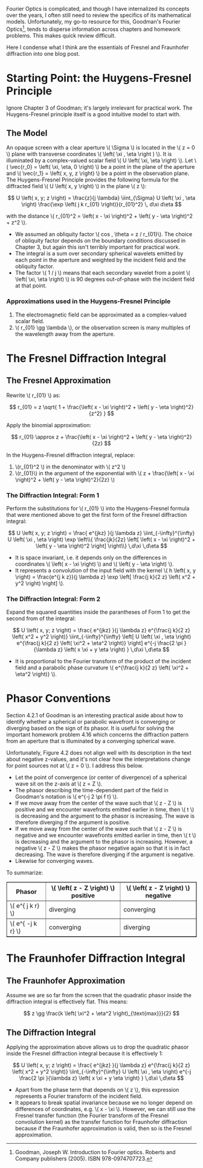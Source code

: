 <!--
.. title: A Very Brief Summary of Fresnel and Fraunhofer Diffraction Integrals
.. slug: a-very-brief-summary-of-fresnel-and-fraunhofer-diffraction-integrals
.. date: 2025-03-28 09:06:03 UTC+01:00
.. tags: diffraction, Fresnel, Fraunhofer
.. category: optics
.. link: 
.. description: I summarize the knowledge that I find essential to understanding the Fresnel and Fraunhofer diffraction integrals.
.. type: text
.. has_math: true
-->

Fourier Optics is complicated, and though I have internalized its concepts over the years, I often still need to review the specifics of its mathematical models. Unfortunately, my go-to resource for this, Goodman's Fourier Optics[^1], tends to disperse information across chapters and homework problems. This makes quick review difficult.

Here I condense what I think are the essentials of Fresnel and Fraunhofer diffraction into one blog post.

# Starting Point: the Huygens-Fresnel Principle

Ignore Chapter 3 of Goodman; it's largely irrelevant for practical work. The Huygens-Fresnel principle itself is a good intuitive model to start with.

## The Model

An opaque screen with a clear aperture \\( \Sigma \\)  is located in the \\( z = 0 \\) plane with transverse coordinates \\( \left( \xi , \eta \right ) \\). It is illuminated by a complex-valued scalar field \\( U \left( \xi, \eta \right) \\). Let \\( \vec{r_0} = \left( \xi, \eta, 0 \right) \\) be a point in the plane of the aperture and \\( \vec{r_1} = \left( x, y, z \right) \\) be a point in the observation plane. The Huygens-Fresnel Principle provides the following formula for the diffracted field \\( U \left( x, y \right) \\) in the plane \\( z \\):

$$ U \left( x, y; z \right) = \frac{z}{j \lambda} \iint_{\Sigma} U \left( \xi , \eta \right) \frac{\exp \left( j k r_{01} \right)}{r_{01}^2} \, d\xi d\eta $$

with the distance \\( r_{01}^2 = \left( x - \xi \right)^2 + \left( y - \eta \right)^2 + z^2 \\).

- We assumed an obliquity factor \\( cos \, \theta = z / r_{01}\\). The choice of obliquity factor depends on the boundary conditions discussed in Chapter 3, but again this isn't terribly important for practical work.
- The integral is a sum over secondary spherical wavelets emitted by each point in the aperture and weighted by the incident field and the obliquity factor.
- The factor \\( 1 / j \\) means that each secondary wavelet from a point \\( \left( \xi, \eta \right) \\) is 90 degrees out-of-phase with the incident field at that point.

### Approximations used in the Huygens-Fresnel Principle

1. The electromagnetic field can be approximated as a complex-valued scalar field.
2. \\( r_{01} \gg \lambda \\), or the observation screen is many multiples of the wavelength away from the aperture.

# The Fresnel Diffraction Integral

## The Fresnel Approximation

Rewrite \\( r_{01} \\) as:

$$ r_{01} = z \sqrt{ 1 + \frac{\left( x - \xi \right)^2 + \left( y - \eta \right)^2}{z^2} } $$

Apply the binomial approximation:

$$ r_{01} \approx z + \frac{\left( x - \xi \right)^2 + \left( y - \eta \right)^2}{2z} $$

In the Huygens-Fresnel diffraction integral, replace:

1. \\(r_{01}^2 \\) in the denominator with \\( z^2 \\)
2. \\(r_{01}\\) in the argument of the exponential with \\( z + \frac{\left( x - \xi \right)^2 + \left( y - \eta \right)^2}{2z} \\)

### The Diffraction Integral: Form 1

Perform the substitutions for \\( r_{01} \\) into the Huygens-Fresnel formula that were mentioned above to get the first form of the Fresnel diffraction integral:

$$ U \left( x, y; z \right) = \frac{ e^{jkz} }{j \lambda z} \iint_{-\infty}^{\infty} U \left( \xi , \eta \right) \exp \left\\{ \frac{jk}{2z} \left[ \left( x - \xi \right)^2 + \left( y - \eta \right)^2 \right] \right\\}  \,d\xi \,d\eta $$

- It is space invariant, i.e. it depends only on the differences in coordinates \\( \left( x - \xi \right) \\) and \\( \left( y - \eta \right) \\).
- It represents a convolution of the input field with the kernel \\( h \left( x, y \right) = \frac{e^{j k z}}{j \lambda z} \exp \left[ \frac{j k}{2 z} \left( x^2 + y^2 \right) \right] \\).

### The Diffraction Integral: Form 2

Expand the squared quantities inside the parantheses of Form 1 to get the second from of the integral:

$$ U \left( x, y; z \right) = \frac{ e^{jkz} }{j \lambda z} e^{\frac{j k}{2 z} \left( x^2 + y^2 \right)} \iint_{-\infty}^{\infty} \left[ U \left( \xi , \eta \right) e^{\frac{j k}{2 z} \left( \xi^2 + \eta^2 \right)} \right] e^{-j \frac{2 \pi }{\lambda z} \left( x \xi + y \eta \right) }  \,d\xi \,d\eta $$

- It is proportional to the Fourier transform of the product of the incident field and a parabolic phase curvature \\( e^{\frac{j k}{2 z} \left( \xi^2 + \eta^2 \right)} \\).

# Phasor Conventions

Section 4.2.1 of Goodman is an interesting practical aside about how to identify whether a spherical or parabolic wavefront is converging or diverging based on the sign of its phasor. It is useful for solving the important homework problem 4.16 which concerns the diffraction pattern from an aperture that is illuminated by a converging spherical wave.

Unfortunately, Figure 4.2 does not align well with its description in the text about negative z-values, and it's not clear how the interpretations change for point sources not at \\( z = 0 \\). I address this below.

- Let the point of convergence (or center of divergence) of a spherical wave sit on the z-axis at \\( z = Z \\).
- The phasor describing the time-dependent part of the field in Goodman's notation is \\( e^{-j 2 \pi f t} \\).
- If we move away from the center of the wave such that \\( z - Z \\) is positive and we encounter wavefronts emitted earlier in time, then \\( t \\) is decreasing and the argument to the phasor is increasing. The wave is therefore diverging if the argument is positive.
- If we move away from the center of the wave  such that \\( z - Z \\) is negative and we encounter wavefronts emitted earlier in time, then \\( t \\) is decreasing and the argument to the phasor is increasing. However, a negative \\( z - Z \\) makes the phasor negative again so that it is in fact decreasing. The wave is therefore diverging if the argument is negative.
- Likewise for converging waves.

To summarize:

<table border="1">
  <thead>
    <tr>
      <th>Phasor</th>
      <th> \( \left( z - Z \right) \) positive </th>
      <th> \( \left( z - Z \right) \) negative </th>
    </tr>
  </thead>
  <tbody>
    <tr>
      <td>\( e^{ j k r} \)</td>
      <td>diverging</td>
      <td>converging</td>
    </tr>
    <tr>
      <td>\( e^{ -j k r} \)</td>
      <td>converging</td>
      <td>diverging</td>
    </tr>
  </tbody>
</table>

# The Fraunhofer Diffraction Integral

## The Fraunhofer Approximation

Assume we are so far from the screen that the quadratic phasor inside the diffraction integral is effectively flat. This means: 

$$ z \gg \frac{k \left( \xi^2 + \eta^2 \right)_{\text{max}}}{2} $$

## The Diffraction Integral

Applying the approximation above allows us to drop the quadratic phasor inside the Fresnel diffraction integral because it is effectively 1:

$$ U \left( x, y; z \right) = \frac{ e^{jkz} }{j \lambda z} e^{\frac{j k}{2 z} \left( x^2 + y^2 \right)} \iint_{-\infty}^{\infty} U \left( \xi , \eta \right) e^{-j \frac{2 \pi }{\lambda z} \left( x \xi + y \eta \right) }  \,d\xi \,d\eta $$

- Apart from the phase term that depends on \\( z \\), this expression represents a Fourier transform of the incident field.
- It appears to break spatial invariance because we no longer depend on differences of coordinates, e.g. \\( x - \xi \\). However, we can still use the Fresnel transfer function (the Fourier transform of the Fresnel convolution kernel) as the transfer function for Fraunhofer diffraction because if the Fraunhofer approximation is valid, then so is the Fresnel approximation.

[^1]: Goodman, Joseph W. Introduction to Fourier optics. Roberts and Company publishers (2005). ISBN 978-0974707723.

